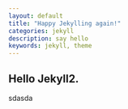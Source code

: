```yaml
---
layout: default
title: "Happy Jekylling again!"
categories: jekyll
description: say hello
keywords: jekyll, theme
---
```


## Hello Jekyll2.
sdasda